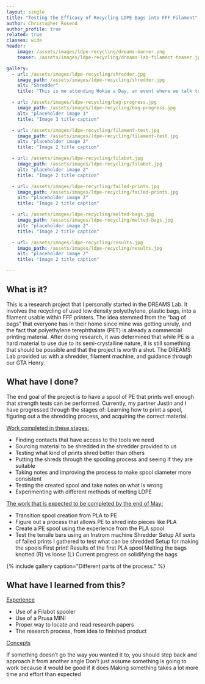 ```yaml
---
layout: single
title: "Testing the Efficacy of Recycling LDPE Bags into FFF Filament"
author: Christopher Rosend
author_profile: true
related: true
classes: wide
header: 
    image: /assets/images/ldpe-recycling/dreams-banner.png
    teaser: /assets/images/ldpe-recycling/dreams-lab-filament-teaser.jpg

gallery:
  - url: /assets/images/ldpe-recycling/shredder.jpg
    image_path: /assets/images/ldpe-recycling/shredder.jpg
    alt: "Shredder"
    title: "This is me attending Hokie a Day, an event where we talk to grade-schoolers about why they should go to college and the fun stuff we do here"

  - url: /assets/images/ldpe-recycling/bag-progress.jpg
    image_path: /assets/images/ldpe-recycling/bag-progress.jpg
    alt: "placeholder image 3"
    title: "Image 3 title caption"

  - url: /assets/images/ldpe-recycling/filament-test.jpg
    image_path: /assets/images/ldpe-recycling/filament-test.jpg
    alt: "placeholder image 2"
    title: "Image 2 title caption"

  - url: /assets/images/ldpe-recycling/filabot.jpg
    image_path: /assets/images/ldpe-recycling/filabot.jpg
    alt: "placeholder image 2"
    title: "Image 2 title caption"

  - url: /assets/images/ldpe-recycling/failed-prints.jpg
    image_path: /assets/images/ldpe-recycling/failed-prints.jpg
    alt: "placeholder image 2"
    title: "Image 2 title caption"

  - url: /assets/images/ldpe-recycling/melted-bags.jpg
    image_path: /assets/images/ldpe-recycling/melted-bags.jpg
    alt: "placeholder image 2"
    title: "Image 2 title caption"

  - url: /assets/images/ldpe-recycling/results.jpg
    image_path: /assets/images/ldpe-recycling/results.jpg
    alt: "placeholder image 2"
    title: "Image 2 title caption"

---
```


## What is it?

This is a research project that I personally started in the DREAMS Lab. It involves the recycling of used low density polyethylene, plastic bags, into a filament usable within FFF printers. The idea stemmed from the “bag of bags” that everyone has in their home since mine was getting unruly, and the fact that polyethylene terephthalate (PET) is already a commercial printing material. After doing research, it was determined that while PE is a hard material to use due to its semi-crystalline nature, it is still something that should be possible and that the project is worth a shot. The DREAMS Lab provided us with a shredder, filament machine, and guidance through our GTA Henry.

## What have I done?

The end goal of the project is to have a spool of PE that prints well enough that strength tests can be performed. Currently, my partner Justin and I have progressed through the stages of: Learning how to print a spool, figuring out a the shredding process, and acquiring the correct material.

<ins>Work completed in these stages:</ins>

-  Finding contacts that have access to the tools we need
-  Sourcing material to be shredded in the shredder provided to us
-  Testing what kind of prints shred better than others
-  Putting the shreds through the spooling process and seeing if they are suitable
-  Taking notes and improving the process to make spool diameter more consistent
-  Testing the created spool and take notes on what is wrong
-  Experimenting with different methods of melting LDPE

<ins>The work that is expected to be completed by the end of May:</ins>

-  Transition spool creation from PLA to PE
-  Figure out a process that allows PE to shred into pieces like PLA
-  Create a PE spool using the experience from the PLA spool
-  Test the tensile bars using an Instrom machine
Shredder Setup
All sorts of failed prints I gathered to test what can be shredded
Setup for making the spools
First print!
Results of the first PLA spool
Melting the bags knotted (R) vs loose (L)
Current progress on solidifying the bags

{% include gallery caption="Different parts of the process." %}

## What have I learned from this?

<ins>Experience</ins>

* Use of a Filabot spooler
* Use of a Prusa MINI
* Proper way to locate and read research papers
* The research process, from idea to finished product

<ins>Concepts</ins>

If something doesn’t go the way you wanted it to, you should step back and approach it from another angle
Don’t just assume something is going to work because it would be good if it does
Making something takes a lot more time and effort than expected
